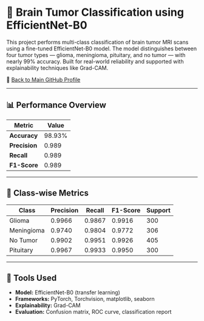 # 🧠 Brain Tumor Classification using EfficientNet-B0

This project performs multi-class classification of brain tumor MRI scans using a fine-tuned EfficientNet-B0 model. The model distinguishes between four tumor types — glioma, meningioma, pituitary, and no tumor — with nearly 99% accuracy. Built for real-world reliability and supported with explainability techniques like Grad-CAM.

🔗 [Back to Main GitHub Profile](https://github.com/Sooraj-z)

---

## 📊 Performance Overview

| Metric         | Value     |
|----------------|-----------|
| **Accuracy**   | 98.93%    |
| **Precision**  | 0.989     |
| **Recall**     | 0.989     |
| **F1-Score**   | 0.989     |

---

## 🧠 Class-wise Metrics

| Class       | Precision | Recall | F1-Score | Support |
|-------------|-----------|--------|----------|---------|
| Glioma      | 0.9966    | 0.9867 | 0.9916   | 300     |
| Meningioma  | 0.9740    | 0.9804 | 0.9772   | 306     |
| No Tumor    | 0.9902    | 0.9951 | 0.9926   | 405     |
| Pituitary   | 0.9967    | 0.9933 | 0.9950   | 300     |

---

## 🧪 Tools Used
- **Model:** EfficientNet-B0 (transfer learning)
- **Frameworks:** PyTorch, Torchvision, matplotlib, seaborn
- **Explainability:** Grad-CAM
- **Evaluation:** Confusion matrix, ROC curve, classification report
